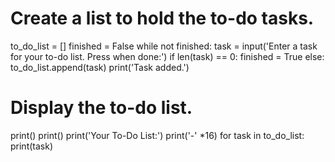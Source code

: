 # Create a list to hold the to-do tasks.
to_do_list = []
finished = False
while not finished:
    task = input('Enter a task for your to-do list. Press <enter> when done:')
    if len(task) == 0:
        finished = True
    else:
        to_do_list.append(task)
        print('Task added.')

# Display the to-do list.
print()
print()
print('Your To-Do List:')
print('-' *16)
for task in to_do_list:
    print(task)
 
